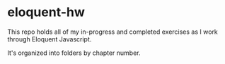 # eloquent-hw

This repo holds all of my in-progress and completed exercises as I work through Eloquent Javascript.

It's organized into folders by chapter number.
